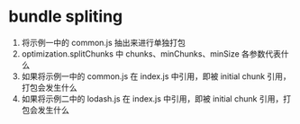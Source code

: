 # bundle spliting

1. 将示例一中的 common.js 抽出来进行单独打包
2. optimization.splitChunks 中 chunks、minChunks、minSize 各参数代表什么
3. 如果将示例一中的 common.js 在 index.js 中引用，即被 initial chunk 引用，打包会发生什么
4. 如果将示例二中的 lodash.js 在 index.js 中引用，即被 initial chunk 引用，打包会发生什么
